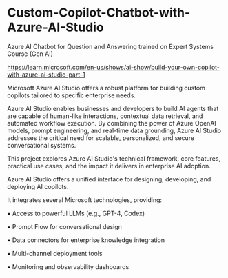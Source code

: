 # Custom-Copilot-Chatbot-with-Azure-AI-Studio
Azure AI Chatbot for Question and Answering trained on Expert Systems Course (Gen AI)

https://learn.microsoft.com/en-us/shows/ai-show/build-your-own-copilot-with-azure-ai-studio-part-1

Microsoft Azure AI Studio offers a robust platform for building custom copilots tailored to specific enterprise needs.

Azure AI Studio enables businesses and developers to build AI agents that are capable of human-like interactions, contextual data retrieval, and automated 
workflow execution. By combining the power of Azure OpenAI models, prompt engineering, and real-time data grounding, Azure AI Studio addresses the critical 
need for scalable, personalized, and secure conversational systems. 
 
This project explores Azure AI Studio's technical framework, core features, practical use cases, and the impact it delivers in enterprise AI adoption.

Azure AI Studio offers a unified interface for designing, developing, and deploying AI copilots. 

It integrates several Microsoft technologies, providing: 
 
• Access to powerful LLMs (e.g., GPT-4, Codex) 
 
• Prompt Flow for conversational design 
 
• Data connectors for enterprise knowledge integration 
 
• Multi-channel deployment tools 
 
• Monitoring and observability dashboards 
